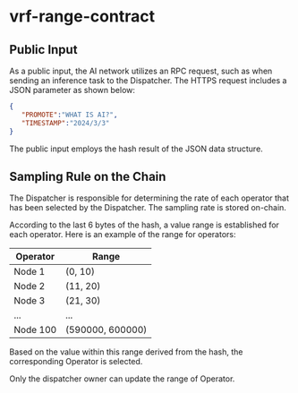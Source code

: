 # vrf-range-contract

## Public Input
As a public input, the AI network utilizes an RPC request, such as when sending an inference task to the Dispatcher. The HTTPS request includes a JSON parameter as shown below:

```json
{
   "PROMOTE":"WHAT IS AI?",
   "TIMESTAMP":"2024/3/3"  
}
```
The public input employs the hash result of the JSON data structure.

## Sampling Rule on the Chain
The Dispatcher is responsible for determining the rate of each operator that has been selected by the Dispatcher. The sampling rate is stored on-chain.

According to the last 6 bytes of the hash, a value range is established for each operator. Here is an example of the range for operators:

| Operator | Range |
| --- | --- |
| Node 1 | (0, 10) |
| Node 2 | (11, 20) |  
| Node 3 | (21, 30) |
| ... | ... |
| Node 100 | (590000, 600000) |


Based on the value within this range derived from the hash, the corresponding Operator is selected.

Only the dispatcher owner can update the range of Operator.
